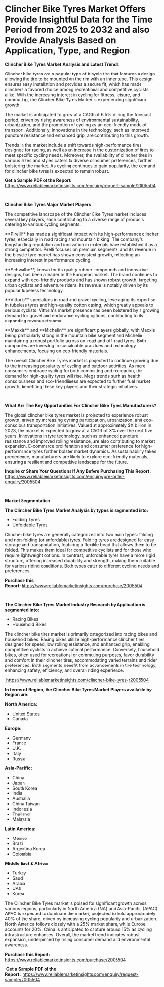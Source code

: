 <p><h1>Clincher Bike Tyres Market Offers Provide Insightful Data for the Time Period from 2025 to 2032 and also Provide Analysis Based on Application, Type, and Region</h1></p><p><strong>Clincher Bike Tyres Market Analysis and Latest Trends</strong></p>
<p><p>Clincher bike tyres are a popular type of bicycle tire that features a design allowing the tire to be mounted on the rim with an inner tube. This design ensures easy installation and provides a secure fit, which has made clinchers a favored choice among recreational and competitive cyclists alike. With the increasing interest in cycling for fitness, leisure, and commuting, the Clincher Bike Tyres Market is experiencing significant growth. </p><p>The market is anticipated to grow at a CAGR of 6.5% during the forecast period, driven by rising awareness of environmental sustainability, urbanization, and the promotion of cycling as an eco-friendly mode of transport. Additionally, innovations in tire technology, such as improved puncture resistance and enhanced grip, are contributing to this growth. </p><p>Trends in the market include a shift towards high-performance tires designed for racing, as well as an increase in the customization of tires to meet specific cycling needs. Moreover, the availability of clincher tires in various sizes and styles caters to diverse consumer preferences, further bolstering the market. As cycling continues to gain popularity, the demand for clincher bike tyres is expected to remain robust.</p></p>
<p><strong>Get a Sample PDF of the Report:&nbsp;</strong> <a href="https://www.reliablemarketinsights.com/enquiry/request-sample/2005504?utm_campaign=2204&utm_medium=2&utm_source=Github&utm_content=ia&utm_term=15042025&utm_id=clincher-bike-tyres">https://www.reliablemarketinsights.com/enquiry/request-sample/2005504</a></p>
<p>&nbsp;</p>
<p><strong>Clincher Bike Tyres Major Market Players</strong></p>
<p><p>The competitive landscape of the Clincher Bike Tyres market includes several key players, each contributing to a diverse range of products catering to various cycling segments. </p><p>**Pirelli** has made a significant impact with its high-performance clincher tyres, especially in road racing and mountain biking. The company's longstanding reputation and innovation in materials have established it as a strong competitor. Pirelli focuses on premium segments, and its revenue in the bicycle tyre market has shown consistent growth, reflecting an increasing interest in performance cycling.</p><p>**Schwalbe**, known for its quality rubber compounds and innovative designs, has been a leader in the European market. The brand continues to expand with eco-friendly products and has shown robust growth, targeting urban cyclists and adventure riders. Its revenue is notably driven by its popular tubeless technology.</p><p>**Vittoria** specializes in road and gravel cycling, leveraging its expertise in tubeless tyres and high-quality cotton casing, which greatly appeals to serious cyclists. Vittoria's market presence has been bolstered by a growing demand for gravel and endurance cycling options, contributing to its expanding revenue streams.</p><p>**Maxxis** and **Michelin** are significant players globally, with Maxxis being particularly strong in the mountain bike segment and Michelin maintaining a robust portfolio across on-road and off-road tyres. Both companies are investing in sustainable practices and technology enhancements, focusing on eco-friendly materials.</p><p>The overall Clincher Bike Tyres market is projected to continue growing due to the increasing popularity of cycling and outdoor activities. As more consumers embrace cycling for both commuting and recreation, the demand for high-quality tyres will rise. Mega trends such as health consciousness and eco-friendliness are expected to further fuel market growth, benefiting these key players and their strategic initiatives.</p></p>
<p>&nbsp;</p>
<p><strong>What Are The Key Opportunities For Clincher Bike Tyres Manufacturers?</strong></p>
<p><p>The global clincher bike tyres market is projected to experience robust growth, driven by increasing cycling participation, urbanization, and eco-conscious transportation initiatives. Valued at approximately $X billion in 2023, the market is expected to grow at a CAGR of X% over the next five years. Innovations in tyre technology, such as enhanced puncture resistance and improved rolling resistance, are also contributing to market expansion. E-commerce proliferation and consumer preference for high-performance tyres further bolster market dynamics. As sustainability takes precedence, manufacturers are likely to explore eco-friendly materials, ensuring a resilient and competitive landscape for the future.</p></p>
<p><strong>Inquire or Share Your Questions If Any Before Purchasing This Report:</strong> <a href="https://www.reliablemarketinsights.com/enquiry/pre-order-enquiry/2005504?utm_campaign=2204&utm_medium=2&utm_source=Github&utm_content=ia&utm_term=15042025&utm_id=clincher-bike-tyres">https://www.reliablemarketinsights.com/enquiry/pre-order-enquiry/2005504</a></p>
<p>&nbsp;</p>
<p><strong>Market Segmentation</strong></p>
<p><strong>The Clincher Bike Tyres Market Analysis by types is segmented into:</strong></p>
<p><ul><li>Folding Tyres</li><li>Unfordable Tyres</li></ul></p>
<p><p>Clincher bike tyres are generally categorized into two main types: folding and non-folding (or unfordable) tyres. Folding tyres are designed for easy storage and transportation, featuring a flexible bead that allows them to be folded. This makes them ideal for competitive cyclists and for those who require lightweight options. In contrast, unfordable tyres have a more rigid structure, offering increased durability and strength, making them suitable for various riding conditions. Both types cater to different cycling needs and preferences.</p></p>
<p><strong>Purchase this Report:&nbsp;</strong><a href="https://www.reliablemarketinsights.com/purchase/2005504?utm_campaign=2204&utm_medium=2&utm_source=Github&utm_content=ia&utm_term=15042025&utm_id=clincher-bike-tyres">https://www.reliablemarketinsights.com/purchase/2005504</a></p>
<p>&nbsp;</p>
<p><strong>The Clincher Bike Tyres Market Industry Research by Application is segmented into:</strong></p>
<p><ul><li>Racing Bikes</li><li>Household Bikes</li></ul></p>
<p><p>The clincher bike tires market is primarily categorized into racing bikes and household bikes. Racing bikes utilize high-performance clincher tires designed for speed, low rolling resistance, and enhanced grip, enabling competitive cyclists to achieve optimal performance. Conversely, household bikes, often used for recreational or commuting purposes, favor durability and comfort in their clincher tires, accommodating varied terrains and rider preferences. Both segments benefit from advancements in tire technology, enhancing safety, efficiency, and overall riding experience.</p></p>
<p><a href="https://www.reliablemarketinsights.com/clincher-bike-tyres-r2005504?utm_campaign=2204&utm_medium=2&utm_source=Github&utm_content=ia&utm_term=15042025&utm_id=clincher-bike-tyres">&nbsp;https://www.reliablemarketinsights.com/clincher-bike-tyres-r2005504</a></p>
<p><strong>In terms of Region, the Clincher Bike Tyres Market Players available by Region are:</strong></p>
<p>
    <p> <strong> North America: </strong>
        <ul>
            <li>United States</li>
            <li>Canada</li>
        </ul>
        </p> 
    <p> <strong> Europe: </strong>
        <ul>
            <li>Germany</li>
            <li>France</li>
            <li>U.K.</li>
            <li>Italy</li>
            <li>Russia</li>
        </ul>
        </p> 
    <p> <strong> Asia-Pacific: </strong>
        <ul>
            <li>China</li>
            <li>Japan</li>
            <li>South Korea</li>
            <li>India</li>
            <li>Australia</li>
            <li>China Taiwan</li>
            <li>Indonesia</li>
            <li>Thailand</li>
            <li>Malaysia</li>
        </ul>
        </p> 
    <p> <strong> Latin America: </strong>
        <ul>
            <li>Mexico</li>
            <li>Brazil</li>
            <li>Argentina Korea</li>
            <li>Colombia</li>
        </ul>
        </p> 
    <p> <strong> Middle East & Africa: </strong>
        <ul>
            <li>Turkey</li>
            <li>Saudi</li>
            <li>Arabia</li>
            <li>UAE</li>
            <li>Korea</li>
        </ul>
    </p>
    </p>
<p><p>The Clincher Bike Tyres market is poised for significant growth across various regions, particularly in North America (NA) and Asia-Pacific (APAC). APAC is expected to dominate the market, projected to hold approximately 40% of the share, driven by increasing cycling popularity and urbanization. North America follows closely with a 25% market share, while Europe accounts for 20%. China is anticipated to capture around 15% as cycling infrastructure enhances. Overall, the market trend indicates robust expansion, underpinned by rising consumer demand and environmental awareness.</p></p>
<p><strong>Purchase this Report: </strong><a href="https://www.reliablemarketinsights.com/purchase/2005504?utm_campaign=2204&utm_medium=2&utm_source=Github&utm_content=ia&utm_term=15042025&utm_id=clincher-bike-tyres">https://www.reliablemarketinsights.com/purchase/2005504</a></p>
<p>&nbsp;<strong>Get a Sample PDF of the Report:&nbsp;&nbsp;</strong><a href="https://www.reliablemarketinsights.com/enquiry/request-sample/2005504?utm_campaign=2204&utm_medium=2&utm_source=Github&utm_content=ia&utm_term=15042025&utm_id=clincher-bike-tyres">https://www.reliablemarketinsights.com/enquiry/request-sample/2005504</a></p>
<p><strong></strong></p>
<p><p></p><p></p><p></p></p>
